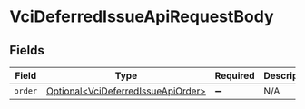 # VciDeferredIssueApiRequestBody


## Fields

| Field                                                                                      | Type                                                                                       | Required                                                                                   | Description                                                                                |
| ------------------------------------------------------------------------------------------ | ------------------------------------------------------------------------------------------ | ------------------------------------------------------------------------------------------ | ------------------------------------------------------------------------------------------ |
| `order`                                                                                    | [Optional\<VciDeferredIssueApiOrder>](../../models/operations/VciDeferredIssueApiOrder.md) | :heavy_minus_sign:                                                                         | N/A                                                                                        |